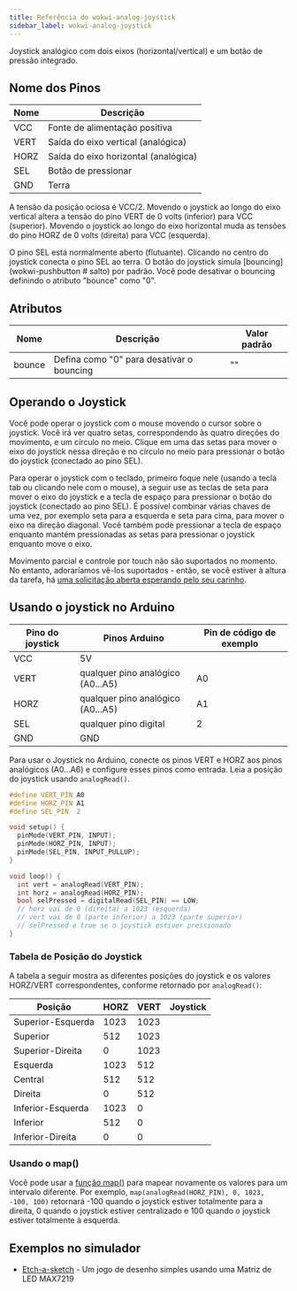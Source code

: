 ```yaml
---
title: Referência do wokwi-analog-joystick
sidebar_label: wokwi-analog-joystick
---
```


Joystick analógico com dois eixos (horizontal/vertical) e um botão de pressão integrado.

<wokwi-analog-joystick />

## Nome dos Pinos

| Nome | Descrição                            |
| ---- | ------------------------------------ |
| VCC  | Fonte de alimentação positiva        |
| VERT | Saída do eixo vertical (analógica)   |
| HORZ | Saída do eixo horizontal (analógica) |
| SEL  | Botão de pressionar                  |
| GND  | Terra                                |

A tensão da posição ociosa é VCC/2. Movendo o joystick ao longo do eixo vertical altera a tensão do pino VERT de 0 volts (inferior) para VCC (superior). Movendo o joystick ao longo do eixo horizontal muda as tensões do pino HORZ de 0 volts (direita) para VCC (esquerda).

O pino SEL está normalmente aberto (flutuante). Clicando no centro do joystick conecta o pino SEL ao terra. O botão do joystick simula [bouncing] (wokwi-pushbutton # salto) por padrão. Você pode desativar o bouncing definindo o atributo "bounce" como "0".

## Atributos

| Nome   | Descrição                                 | Valor padrão  |
| ------ | ----------------------------------------- | ------------- |
| bounce | Defina como "0" para desativar o bouncing | ""            |

## Operando o Joystick

Você pode operar o joystick com o mouse movendo o cursor sobre o joystick. Você irá ver quatro setas, correspondendo às quatro direções do movimento,
e um círculo no meio. Clique em uma das setas para mover o eixo do joystick nessa direção e no círculo no meio para pressionar o
botão do joystick (conectado ao pino SEL).

Para operar o joystick com o teclado, primeiro foque nele (usando a tecla tab ou clicando nele com o mouse), a seguir use as teclas de seta para mover
o eixo do joystick e a tecla de espaço para pressionar o botão do joystick (conectado ao pino SEL). É possível combinar várias chaves
de uma vez, por exemplo seta para a esquerda e seta para cima, para mover o eixo na direção diagonal. Você também pode pressionar a tecla de espaço enquanto mantém pressionadas as setas
para pressionar o joystick enquanto move o eixo.

Movimento parcial e controle por touch não são suportados no momento. No entanto, adoraríamos vê-los suportados - então, se você estiver à altura da tarefa, há [uma solicitação aberta esperando pelo seu carinho](https://github.com/wokwi/wokwi-elements/issues/62).

## Usando o joystick no Arduino

| Pino do joystick | Pinos Arduino                       | Pin de código de exemplo |
| ---------------- | ----------------------------------- | ------------------------ |
| VCC              | 5V                                  |                          |
| VERT             | qualquer pino analógico (A0...A5)   | A0                       |
| HORZ             | qualquer pino analógico (A0...A5)   | A1                       |
| SEL              | qualquer pino digital               | 2                        |
| GND              | GND                                 |                          |

Para usar o Joystick no Arduino, conecte os pinos VERT e HORZ aos pinos analógicos (A0...A6) e configure esses pinos como entrada. Leia a posição do joystick usando `analogRead()`.

```cpp
#define VERT_PIN A0
#define HORZ_PIN A1
#define SEL_PIN  2

void setup() {
  pinMode(VERT_PIN, INPUT);
  pinMode(HORZ_PIN, INPUT);
  pinMode(SEL_PIN, INPUT_PULLUP);
}

void loop() {
  int vert = analogRead(VERT_PIN);
  int horz = analogRead(HORZ_PIN);
  bool selPressed = digitalRead(SEL_PIN) == LOW;
  // horz vai de 0 (direita) a 1023 (esquerda)
  // vert vai de 0 (parte inferior) a 1023 (parte superior)
  // selPressed é true se o joystick estiver pressionado
}
```

### Tabela de Posição do Joystick

A tabela a seguir mostra as diferentes posições do joystick e os valores HORZ/VERT correspondentes, conforme retornado por `analogRead()`:

| Posição           | HORZ | VERT | Joystick                                                   |
| ----------------- | ---- | ---- | ---------------------------------------------------------- |
| Superior-Esquerda | 1023 | 1023 | <wokwi-analog-joystick xValue="1" yValue="1" disabled />   |
| Superior          | 512  | 1023 | <wokwi-analog-joystick xValue="0" yValue="1" disabled />   |
| Superior-Direita  | 0    | 1023 | <wokwi-analog-joystick xValue="-1" yValue="1" disabled />  |
| Esquerda          | 1023 | 512  | <wokwi-analog-joystick xValue="1" yValue="0" disabled />   |
| Central           | 512  | 512  | <wokwi-analog-joystick xValue="0" yValue="0" disabled />   |
| Direita           | 0    | 512  | <wokwi-analog-joystick xValue="-1" yValue="0" disabled />  |
| Inferior-Esquerda | 1023 | 0    | <wokwi-analog-joystick xValue="1" yValue="-1" disabled />  |
| Inferior          | 512  | 0    | <wokwi-analog-joystick xValue="0" yValue="-1" disabled />  |
| Inferior-Direita  | 0    | 0    | <wokwi-analog-joystick xValue="-1" yValue="-1" disabled /> |

### Usando o map()

Você pode usar a [função map()](https://www.arduino.cc/reference/pt/language/functions/math/map/) para mapear novamente os valores para um intervalo diferente.
Por exemplo, `map(analogRead(HORZ_PIN), 0, 1023, -100, 100)` retornará -100 quando o joystick estiver totalmente para a direita, 0 quando o joystick
estiver centralizado e 100 quando o joystick estiver totalmente à esquerda.

## Exemplos no simulador

- [Etch-a-sketch](https://wokwi.com/arduino/projects/296234816685212169) - Um jogo de desenho simples usando uma Matriz de LED MAX7219
